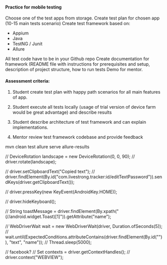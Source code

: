 #### Practice for mobile testing

Choose one of the test apps from storage.
Create test plan for chosen app (10-15 main tests scenario)
Create test framework based on:
- Appium
- Java
- TestNG / Junit
- Allure

All test code have to be in your Github repo
Create documentation for framework (README file with instructions for prerequisites and setup, description of project structure, how to run tests
Demo for mentor.

#### Assessment criteria:

1. Student create test plan with happy path scenarios for all main features of app.

2. Student execute all tests locally (usage of trial version of device farm would be great advantage)  and describe results

3. Student describe architecture of test framework and can explain implementations.

4. Mentor review test framework codebase and provide feedback

 mvn clean test
 allure serve allure-results


//        DeviceRotation landscape = new DeviceRotation(0, 0, 90);
//        driver.rotate(landscape);

//        driver.setClipboardText("Copied text");
//        driver.findElement(By.id("com.livestrong.tracker:id/editTextPassword")).sendKeys(driver.getClipboardText());

//        driver.pressKey(new KeyEvent(AndroidKey.HOME));

//        driver.hideKeyboard();

//        String toastMessage = driver.findElement(By.xpath("(//android.widget.Toast)[1]")).getAttribute("name");

//        WebDriverWait wait = new WebDriverWait(driver, Duration.ofSeconds(5));
//        wait.until(ExpectedConditions.attributeContains(driver.findElement(By.id("")), "text", "name"));
//        Thread.sleep(5000);


//        facebook?
//        Set<String> contexts = driver.getContextHandles();
//        driver.context("WEBVIEW");